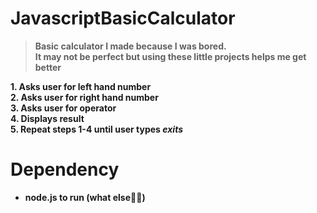 # JavascriptBasicCalculator

>**Basic calculator I made because I was bored.\
> It may not be perfect but using these little projects helps me get better**

**1. Asks user for left hand number**
<br>
**2. Asks user for right hand number**
<br>
**3. Asks user for operator**
<br>
**4. Displays result**
<br>
**5. Repeat steps 1-4 until user types _exits_**

# Dependency
- **node.js to run (what else🤷‍♂️)**
